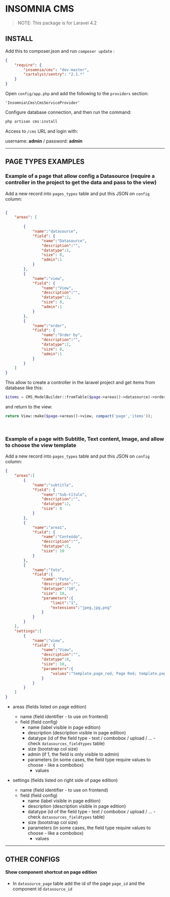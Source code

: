 # INSOMNIA CMS

> NOTE: This package is for Laravel 4.2


## INSTALL

Add this to composer.json and run `composer update` :

```json
{
    "require": {
        "insomnia/cms": "dev-master",
        "cartalyst/sentry": "2.1.*"
    }
}
```

Open `config/app.php` and add the following to the `providers` section:

`'Insomnia\Cms\CmsServiceProvider'`

Configure database connection, and then run the command:

```bash
php artisan cms:install
```

Access to `/cms` URL and login with:


username: **admin** / password: **admin**

---

## PAGE TYPES EXAMPLES
### Example of a page that allow config a Datasource (require a controller in the project to get the data and pass to the view)

Add a new record into `pages_types` table and put this JSON on `config` column:

```json

{
    "areas": [
        
        { 
            "name":"datasource", 
            "field": {
                "name":"Datasource",
                "description":"", 
                "datatype":2, 
                "size": 8, 
                "admin":1 
            } 
        },
        {
            "name":"view", 
            "field": {
                "name":"View",
                "description":"", 
                "datatype":2, 
                "size": 8,
                "admin":1 
            } 
        },
        {
            "name":"order", 
            "field": {
                "name":"Order by",
                "description":"",
                "datatype":2,
                "size": 8,
                "admin":1 
            } 
        }
    ]
}

```
This allow to create a controller in the laravel project and get items from database like this:

```php
$items = CMS_ModelBuilder::fromTable($page->areas()->datasource)->orderBy($page->areas()->order)->paginate(6);
```
and return to the view:

```php
return View::make($page->areas()->view, compact('page','items'));
```
&nbsp;

### Example of a page with Subtitle, Text content, Image, and allow to choose the view template
Add a new record into `pages_types` table and put this JSON on `config` column:

```json
{
    "areas":[
        {
            "name":"subtitle", 
            "field": {
                "name":"Sub-título",
                "description":"", 
                "datatype":2, 
                "size": 8 
            } 
        },
        {
            "name":"area1",
            "field": {
                "name":"Conteúdo",
                "description":"", 
                "datatype":5, 
                "size": 10 
            }
        },
        {
            "name":"foto", 
            "field":{
                "name":"Foto",
                "description":"",
                "datatype":"10",
                "size": 10, 
                "parameters":{
                    "limit":"1", 
                    "extensions":"jpeg,jpg,png"
                }
            } 
        }
    ],
    "settings":[
        {
            "name":"view", 
            "field": {
                "name":"View",
                "description":"", 
                "datatype":8, 
                "size": 10, 
                "parameters":{
                    "values":"template.page_red, Page Red; template.page_blue, Page Blue"
                } 
            }
        }
    ]
}

```

- areas (fields listed on page edition)
  - name (field identifier - to use on frontend)
  - field (field config)
    - name (label visible in page edition)
    - description (description visible in page edition)
    - datatype (id of the field type - text / combobox / upload / ... - check `datasources_fieldtypes` table)
    - size (bootstrap col size)
    - admin (if 1, the field is only visible to admin)
    - parameters (in some cases, the field type require values to choose - like a combobox)
      - values

- settings (fields listed on right side of page edition)
  - name (field identifier - to use on frontend)
  - field (field config)
    - name (label visible in page edition)
    - description (description visible in page edition)
    - datatype (id of the field type - text / combobox / upload / ... - check `datasources_fieldtypes` table)
    - size (bootstrap col size)
    - parameters (in some cases, the field type require values to choose - like a combobox)
      - values


---

## OTHER CONFIGS
#### Show component shortcut on page edition

- In `datasource_page` table add the id of the page `page_id` and the component id `datasource_id`